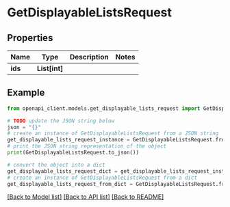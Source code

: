 # GetDisplayableListsRequest


## Properties

Name | Type | Description | Notes
------------ | ------------- | ------------- | -------------
**ids** | **List[int]** |  | 

## Example

```python
from openapi_client.models.get_displayable_lists_request import GetDisplayableListsRequest

# TODO update the JSON string below
json = "{}"
# create an instance of GetDisplayableListsRequest from a JSON string
get_displayable_lists_request_instance = GetDisplayableListsRequest.from_json(json)
# print the JSON string representation of the object
print(GetDisplayableListsRequest.to_json())

# convert the object into a dict
get_displayable_lists_request_dict = get_displayable_lists_request_instance.to_dict()
# create an instance of GetDisplayableListsRequest from a dict
get_displayable_lists_request_from_dict = GetDisplayableListsRequest.from_dict(get_displayable_lists_request_dict)
```
[[Back to Model list]](../README.md#documentation-for-models) [[Back to API list]](../README.md#documentation-for-api-endpoints) [[Back to README]](../README.md)


